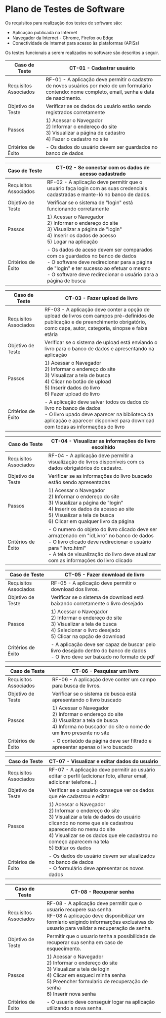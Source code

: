 # Plano de Testes de Software

Os requisitos para realização dos testes de software são:
- Aplicação publicada na Internet
- Navegador da Internet - Chrome, Firefox ou Edge
- Conectividade de Internet para acesso às plataformas (APISs)


Os testes funcionais a serem realizados no software são descritos a seguir.
  
|Caso de Teste | CT-01 - Cadastrar usuário                 |
|--|-------------------------------------------------------|
|Requisitos Associados |RF-01 - A aplicação deve permitir o cadastro de novos usuários por meio de um formulário contendo: nome completo, email, senha e data de nascimento.  <br> |
|Objetivo de Teste| Verificar se os dados do usuário estão sendo registrados corretamente |
|Passos| 1) Acessar o Navegador <br> 2) Informar o endereço do site <br> 3) Visualizar a página de cadastro <br> 4) Fazer o cadastro no site|
|Critérios de Êxito| - Os dados do usuário devem ser guardados no banco de dados|


|Caso de Teste | CT-02 - Se conectar com os dados de acesso cadastrado|
|--|-------------------------------------------------------|
|Requisitos Associados |RF-02 - A aplicação deve permitir que o usuário faça login com as suas credenciais cadastradas e mante-ló no banco de dados. |
|Objetivo de Teste| Verificar se o sistema de "login" está funcionando corretamente |
|Passos| 1) Acessar o Navegador <br> 2) Informar o endereço do site <br> 3) Visualizar a página de "login" <br> 4) Inserir os dados de acesso <br> 5) Logar na aplicação |
|Critérios de Êxito| - Os dados de aceso devem ser comparados com os guardados no banco de dados <br> - O software deve redirecionar para a página de "login" e ter sucesso ao efetuar o mesmo <br> - O software deve redirecionar o usuário para a página de busca|


|Caso de Teste | CT-03 - Fazer upload de livro|
|--|-------------------------------------------------------|
|Requisitos Associados |RF-03 - A aplicação deve conter a opção de upload de livros com campos pré-definidos de publicação e de preenchimento obrigatório, como capa, autor, categoria, sinopse e faixa etária |
|Objetivo de Teste| Verificar se o sistema de upload está enviando o livro para o banco de dados e apresentando na aplicação |
|Passos| 1) Acessar o Navegador <br> 2) Informar o endereço do site <br> 3) Visualizar a tela de busca <br> 4) Clicar no botão de upload <br> 5) Inserir dados do livro <br> 6) Fazer upload do livro |
|Critérios de Êxito| - A aplicação deve salvar todos os dados do livro no banco de dados <br> - O livro upado deve aparecer na biblioteca da aplicação e aparecer disponivel para download com todas as informações do livro


|Caso de Teste | CT-04 - Visualizar as informações do livro escolhido|
|--|-------------------------------------------------------|
|Requisitos Associados | RF-04 - A aplicação deve permitir a visualização de livros disponíveis com os dados obrigatórios do cadastro. |
|Objetivo de Teste| Verificar se as informações do livro buscado estão sendo apresentadas |
|Passos| 1) Acessar o Navegador <br> 2) Informar o endereço do site <br> 3) Visualizar a página de "login" <br> 4) Inserir os dados de acesso ao site <br> 5) Visualizar a tela de busca <br> 6) Clicar em qualquer livro da página |
|Critérios de Êxito| - O numero do objeto do livro clicado deve ser armazenado em "idLivro" no banco de dados <br> - O livro clicado deve redirecionar o usuário para "livro.html" <br> - A tela de visualização do livro deve atualizar com as informações do livro clicado|


|Caso de Teste | CT-05 - Fazer download de livro|
|--|-------------------------------------------------------|
|Requisitos Associados |RF-05 - A aplicação deve permitir o download dos livros. |
|Objetivo de Teste| Verificar se o sistema de download está baixando corretamente o livro desejado |
|Passos| 1) Acessar o Navegador <br> 2) Informar o endereço do site <br> 3) Visualizar a tela de busca <br> 4) Selecionar o livro desejado <br> 5) Clicar na opção de download |
|Critérios de Êxito| - A aplicação deve ser capaz de buscar pelo livro desejado dentro do banco de dados <br> - O livro deve ser baixado no formato de pdf


|Caso de Teste | CT-06 - Pesquisar um livro|
|--|-------------------------------------------------------|
|Requisitos Associados |RF-06 - A aplicação deve conter um campo para busca de livros. |
|Objetivo de Teste| Verificar se o sistema de busca está apresentando o livro buscado |
|Passos| 1) Acessar o Navegador <br> 2) Informar o endereço do site <br> 3) Visualizar a tela de busca <br> 4) Informa no buscador do site o nome de um livro presente no site |
|Critérios de Êxito| - O conteúdo da página deve ser filtrado e apresentar apenas o livro buscado|


|Caso de Teste | CT-07 - Visualizar e editar dados do usuário|
|--|-------------------------------------------------------|
|Requisitos Associados |RF-07 -	A aplicação deve permitir ao usuário editar o perfil (adicionar foto, alterar email, adicionar telefone…) |
|Objetivo de Teste| Verificar se o usuário consegue ver os dados que ele cadastrou e editar |
|Passos| 1) Acessar o Navegador <br> 2) Informar o endereço do site <br> 3) Visualizar a tela de dados do usuário clicando no nome que ele cadastrou aparecendo no menu do site <br> 4) Visualizar se os dados que ele cadastrou no começo aparecem na tela <br> 5) Editar os dados |
|Critérios de Êxito| - Os dados do usuário devem ser atualizados no banco de dados <br> - O formulário deve apresentar os novos dados|


|Caso de Teste | CT-08 - Recuperar senha|
|--|-------------------------------------------------------|
|Requisitos Associados |RF-08 - A aplicação deve permitir que o usuario recupere sua senha. <br> RF-08 A aplicação deve disponibilizar um formlario exigindo informarções exclusivas do usuario para validar a recuperação de senha.|
|Objetivo de Teste| Permitir que o usuario tenha a possibilidade de recuperar sua senha em caso de esquecimento. <br>|
|Passos| 1) Acessar o Navegador <br> 2) Informar o endereço do site <br> 3) Visualizar a tela de login <br> 4) Clicar em esqueci minha senha <br> 5) Preencher formulario de recuperação de senha <br> 6) Inserir nova senha |
|Critérios de Êxito| - O usuario deve conseguir logar na aplicação utilizando a nova senha. <br>|